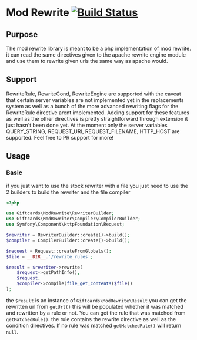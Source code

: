Mod Rewrite [![Build Status](https://travis-ci.org/giftcards/ModRewrite.svg?branch=master)](https://travis-ci.org/giftcards/ModRewrite)
===========

Purpose
-------
The mod rewrite library is meant to be a php implementation of mod rewrite. it can read the
same directives given to the apache rewrite engine module and use them to rewrite given urls the
same way as apache would.

Support
-------
RewriteRule, RewriteCond, RewriteEngine are supported with the caveat that certain
server variables are not implemented yet in the replacements system as well as a bunch of the
more advanced rewriting flags for the RewriteRule directive arent implemented. Adding support
for these features as well as the other directives is pretty straightforward through
extension it just hasn't been done yet. At the moment only the server variables QUERY_STRING,
 REQUEST_URI, REQUEST_FILENAME, HTTP_HOST are supported.
Feel free to PR support for more!
  
Usage
-----

### Basic ###

if you just want to use the stock rewriter with a file you just need to use the 2 builders
to build the rewriter and the file compiler

```php
<?php

use Giftcards\ModRewrite\RewriterBuilder;
use Giftcards\ModRewriter\Compiler\CompilerBuilder;
use Symfony\Component\HttpFoundation\Request;

$rewriter = RewriterBuilder::create()->build();
$compiler = CompilerBuilder::create()->build();

$request = Request::createFromGlobals();
$file = __DIR__.'/rewrite_rules';

$result = $rewriter->rewrite(
    $request->getPathInfo(),
    $request,
    $compiler->compile(file_get_contents($file))
);

```

the `$result` is an instance of `Giftcards\ModRewrite\Result` you can get the rewritten
url from `getUrl()` this will be populated whether it was matched and rewritten by a
rule or not. You can get the rule that was matched from `getMatchedRule()`.
the rule contains the rewrite directive as well as the condition directives. 
If no rule was matched `getMatchedRule()` will return `null`.